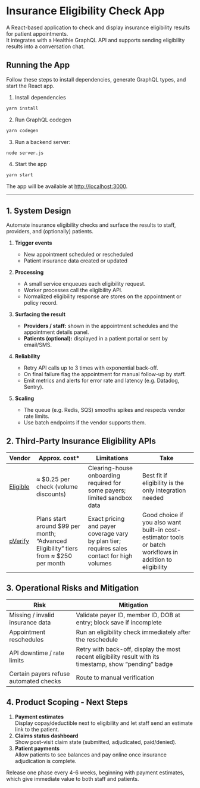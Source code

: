 # Insurance Eligibility Check App

A React-based application to check and display insurance eligibility results for patient appointments.  
It integrates with a Healthie GraphQL API and supports sending eligibility results into a conversation chat.

## Running the App

Follow these steps to install dependencies, generate GraphQL types, and start the React app.

1. Install dependencies

```bash
yarn install
```

2. Run GraphQL codegen

```bash
yarn codegen
```

3. Run a backend server:

```bash
node server.js
```

4. Start the app

```bash
yarn start
```

The app will be available at [http://localhost:3000](http://localhost:3000).

---

## 1. System Design

Automate insurance eligibility checks and surface the results to staff, providers, and (optionally) patients.

1. **Trigger events**

   - New appointment scheduled or rescheduled
   - Patient insurance data created or updated

2. **Processing**

   - A small service enqueues each eligibility request.
   - Worker processes call the eligibility API.
   - Normalized eligibility response are stores on the appointment or policy record.

3. **Surfacing the result**

   - **Providers / staff:** shown in the appointment schedules and the appointment details panel.
   - **Patients (optional):** displayed in a patient portal or sent by email/SMS.

4. **Reliability**

   - Retry API calls up to 3 times with exponential back-off.
   - On final failure flag the appointment for manual follow-up by staff.
   - Emit metrics and alerts for error rate and latency (e.g. Datadog, Sentry).

5. **Scaling**
   - The queue (e.g. Redis, SQS) smooths spikes and respects vendor rate limits.
   - Use batch endpoints if the vendor supports them.

## 2. Third-Party Insurance Eligibility APIs

| Vendor                           | Approx. cost\*                                                                       | Limitations                                                                                 | Take                                                                                                     |
| -------------------------------- | ------------------------------------------------------------------------------------ | ------------------------------------------------------------------------------------------- | -------------------------------------------------------------------------------------------------------- |
| [Eligible](https://eligible.com) | ≈ $0.25 per check (volume discounts)                                                 | Clearing-house onboarding required for some payers; limited sandbox data                    | Best fit if eligibility is the only integration needed                                                   |
| [pVerify](https://pverify.io)    | Plans start around $99 per month; “Advanced Eligibility” tiers from ≈ $250 per month | Exact pricing and payer coverage vary by plan tier; requires sales contact for high volumes | Good choice if you also want built-in cost-estimator tools or batch workflows in addition to eligibility |

## 3. Operational Risks and Mitigation

| Risk                                   | Mitigation                                                                                               |
| -------------------------------------- | -------------------------------------------------------------------------------------------------------- |
| Missing / invalid insurance data       | Validate payer ID, member ID, DOB at entry; block save if incomplete                                     |
| Appointment reschedules                | Run an eligibility check immediately after the reschedule                                                |
| API downtime / rate limits             | Retry with back-off, display the most recent eligibility result with its timestamp, show “pending” badge |
| Certain payers refuse automated checks | Route to manual verification                                                                             |

## 4. Product Scoping - Next Steps

1. **Payment estimates**  
   Display copay/deductible next to eligibility and let staff send an estimate link to the patient.
2. **Claims status dashboard**  
   Show post-visit claim state (submitted, adjudicated, paid/denied).
3. **Patient payments**  
   Allow patients to see balances and pay online once insurance adjudication is complete.

Release one phase every 4-6 weeks, beginning with payment estimates, which give immediate value to both staff and patients.
